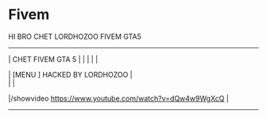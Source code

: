 # Fivem
HI BRO CHET LORDHOZOO FIVEM GTA5 

________________________________________________________
|           CHET FIVEM GTA 5                            |
|                                                       |
|                                                       |

|         [MENU ] HACKED BY LORDHOZOO                   |     
|                                                       |

|/showvideo https://www.youtube.com/watch?v=dQw4w9WgXcQ |
_________________________________________________________
